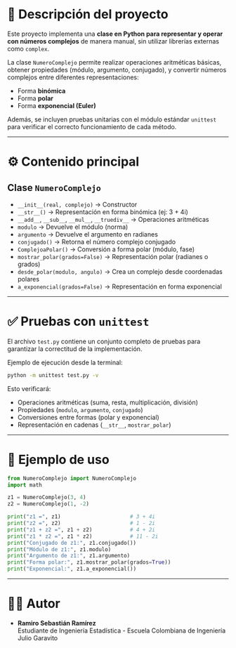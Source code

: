 # 📌 Descripción del proyecto

Este proyecto implementa una **clase en Python para representar y operar con números complejos** de manera manual, sin utilizar librerías externas como `complex`.  

La clase `NumeroComplejo` permite realizar operaciones aritméticas básicas, obtener propiedades (módulo, argumento, conjugado), y convertir números complejos entre diferentes representaciones:

- Forma **binómica**  
- Forma **polar**  
- Forma **exponencial (Euler)**  

Además, se incluyen pruebas unitarias con el módulo estándar `unittest` para verificar el correcto funcionamiento de cada método.

---

# ⚙️ Contenido principal

## Clase `NumeroComplejo`

- `__init__(real, complejo)` → Constructor  
- `__str__()` → Representación en forma binómica (ej: 3 + 4i)  
- `__add__`, `__sub__`, `__mul__`, `__truediv__` → Operaciones aritméticas  
- `modulo` → Devuelve el módulo (norma)  
- `argumento` → Devuelve el argumento en radianes  
- `conjugado()` → Retorna el número complejo conjugado  
- `ComplejoaPolar()` → Conversión a forma polar (módulo, fase)  
- `mostrar_polar(grados=False)` → Representación polar (radianes o grados)  
- `desde_polar(modulo, angulo)` → Crea un complejo desde coordenadas polares  
- `a_exponencial(grados=False)` → Representación en forma exponencial  

---

# ✅ Pruebas con `unittest`

El archivo `test.py` contiene un conjunto completo de pruebas para garantizar la correctitud de la implementación.  

Ejemplo de ejecución desde la terminal:

```bash
python -m unittest test.py -v
```

Esto verificará:

- Operaciones aritméticas (suma, resta, multiplicación, división)  
- Propiedades (`modulo`, `argumento`, `conjugado`)  
- Conversiones entre formas (polar y exponencial)  
- Representación en cadenas (`__str__`, `mostrar_polar`)  

---

# 🚀 Ejemplo de uso

```python
from NumeroComplejo import NumeroComplejo
import math

z1 = NumeroComplejo(3, 4)
z2 = NumeroComplejo(1, -2)

print("z1 =", z1)                      # 3 + 4i
print("z2 =", z2)                      # 1 - 2i
print("z1 + z2 =", z1 + z2)            # 4 + 2i
print("z1 * z2 =", z1 * z2)            # 11 - 2i
print("Conjugado de z1:", z1.conjugado())  
print("Módulo de z1:", z1.modulo)     
print("Argumento de z1:", z1.argumento)
print("Forma polar:", z1.mostrar_polar(grados=True))
print("Exponencial:", z1.a_exponencial())
```

---

# 🧑‍💻 Autor

- **Ramiro Sebastián Ramírez**  
  Estudiante de Ingeniería Estadística - Escuela Colombiana de Ingeniería Julio Garavito  
```
